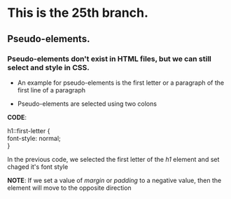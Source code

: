 # This is the 25th branch.

## Pseudo-elements.

### Pseudo-elements don't exist in HTML files, but we can still select and style in CSS.

- An example for pseudo-elements is the first letter or a paragraph of the first line of a paragraph

- Pseudo-elements are selected using two colons

**CODE**:

h1::first-letter {  
font-style: normal;  
}

In the previous code, we selected the first letter of the _h1_ element and set chaged it's font style

**NOTE**: If we set a value of _margin_ or _padding_ to a negative value, then the element will move to the opposite direction

